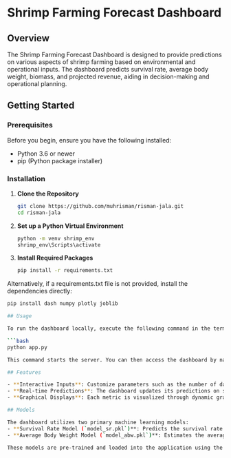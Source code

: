 # Shrimp Farming Forecast Dashboard

## Overview

The Shrimp Farming Forecast Dashboard is designed to provide predictions on various aspects of shrimp farming based on environmental and operational inputs. The dashboard predicts survival rate, average body weight, biomass, and projected revenue, aiding in decision-making and operational planning.

## Getting Started

### Prerequisites

Before you begin, ensure you have the following installed:
- Python 3.6 or newer
- pip (Python package installer)

### Installation

1. **Clone the Repository**

   ```bash
   git clone https://github.com/muhrisman/risman-jala.git
   cd risman-jala

2. **Set up a Python Virtual Environment**
   ```bash
   python -m venv shrimp_env
   shrimp_env\Scripts\activate

3. **Install Required Packages**
   ```bash
   pip install -r requirements.txt

Alternatively, if a requirements.txt file is not provided, install the dependencies directly:

   ```bash
   pip install dash numpy plotly joblib

## Usage

To run the dashboard locally, execute the following command in the terminal:

   ```bash
   python app.py

This command starts the server. You can then access the dashboard by navigating to http://127.0.0.1:8050/ in your web browser.

## Features

- **Interactive Inputs**: Customize parameters such as the number of days until harvest, seed count, pond area, feed quantity, and various environmental conditions directly through the interface.
- **Real-time Predictions**: The dashboard updates its predictions on survival rates, body weight, biomass, and revenue in real-time as input parameters are adjusted.
- **Graphical Displays**: Each metric is visualized through dynamic graphs that adjust according to the input changes, allowing for immediate visual analysis and decision-making.

## Models

The dashboard utilizes two primary machine learning models:
- **Survival Rate Model (`model_sr.pkl`)**: Predicts the survival rate of shrimp based on environmental factors and farming practices over time.
- **Average Body Weight Model (`model_abw.pkl`)**: Estimates the average body weight of shrimp throughout the farming cycle.

These models are pre-trained and loaded into the application using the `joblib` library. Ensure that these model files are located in the project directory or appropriately link to their paths in the script.

